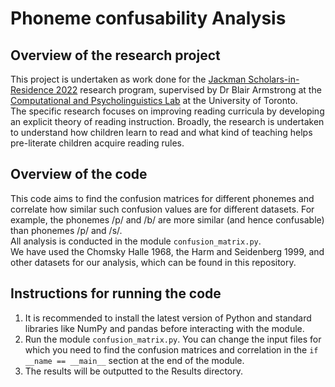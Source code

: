 # Phoneme confusability Analysis
## Overview of the research project
This project is undertaken as work done for the [Jackman Scholars-in-Residence 2022](https://vic.utoronto.ca/academic-programs/scholars-in-residence) 
research program, supervised by Dr Blair Armstrong at the [Computational and Psycholinguistics Lab](https://www.utsc.utoronto.ca/labs/caplab/personnel/) at the University of Toronto. \
The specific research focuses on improving reading curricula by developing an explicit theory of reading instruction. Broadly, the 
research is undertaken to understand how children learn to read and what kind of teaching helps pre-literate children 
acquire reading rules. 
## Overview of the code
This code aims to find the confusion matrices for different phonemes and correlate how similar such confusion values are
for different datasets. For example, the phonemes /p/ and /b/ are more similar (and hence confusable) than phonemes /p/ and /s/.\
All analysis is conducted in the module `confusion_matrix.py`. \
We have used the Chomsky Halle 1968, the Harm and Seidenberg 1999, and other datasets for our analysis,
which can be found in this repository.
## Instructions for running the code
1. It is recommended to install the latest version of Python and standard libraries like NumPy and pandas before interacting with the module.
2. Run the module `confusion_matrix.py`. You can change the input files for which you need to find the confusion matrices and correlation in the `if __name == __main__` section at the end of the module.
3. The results will be outputted to the Results directory. 
